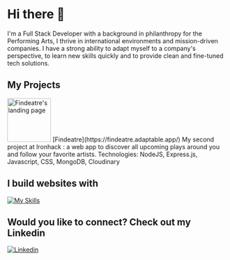 # Hi there 👋

I'm a Full Stack Developer with a background in philanthropy for the Performing Arts, I thrive in international environments and mission-driven companies. I have a strong ability to adapt myself to a company's perspective, to learn new skills quickly and to provide clean and fine-tuned tech solutions.

## My Projects

<div widht="33%">
  <img src="https://res.cloudinary.com/dkadjaj7k/image/upload/v1688130499/Findeatre_capture_pbmjtf.png" alt="Findeatre's landing page" width="100" />
[Findeatre](https://findeatre.adaptable.app/)
My second project at Ironhack : a web app to discover all upcoming plays around you and follow your favorite artists.
Technologies: NodeJS, Express.js, Javascript, CSS, MongoDB, Cloudinary
</div>




## I build websites with

[![My Skills](https://skillicons.dev/icons?i=js,html,css,react,nodejs,express,mongodb,netlify)](https://skillicons.dev)

## Would you like to connect? Check out my Linkedin

[![Linkedin](https://skillicons.dev/icons?i=linkedin)](https://skillicons.dev)
